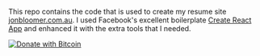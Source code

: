 This repo contains the code that is used to create my resume site [jonbloomer.com.au](http://jonbloomer.com.au).  I used Facebook's excellent boilerplate [Create React App](https://github.com/facebookincubator/create-react-app) and enhanced it with the extra tools that I needed.

[![Donate with Bitcoin](https://en.cryptobadges.io/badge/big/15H4Wbpmqa6rp8wLRP2atWVhfemUhKjHbn)](https://en.cryptobadges.io/donate/15H4Wbpmqa6rp8wLRP2atWVhfemUhKjHbn)
